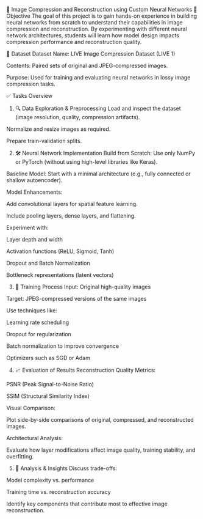 🧠 Image Compression and Reconstruction using Custom Neural Networks
🎯 Objective
The goal of this project is to gain hands-on experience in building neural networks from scratch to understand their capabilities in image compression and reconstruction. By experimenting with different neural network architectures, students will learn how model design impacts compression performance and reconstruction quality.

📂 Dataset
Dataset Name: LIVE Image Compression Dataset (LIVE 1)

Contents: Paired sets of original and JPEG-compressed images.

Purpose: Used for training and evaluating neural networks in lossy image compression tasks.

✅ Tasks Overview
1. 🔍 Data Exploration & Preprocessing
Load and inspect the dataset (image resolution, quality, compression artifacts).

Normalize and resize images as required.

Prepare train-validation splits.

2. 🛠️ Neural Network Implementation
Build from Scratch: Use only NumPy or PyTorch (without using high-level libraries like Keras).

Baseline Model: Start with a minimal architecture (e.g., fully connected or shallow autoencoder).

Model Enhancements:

Add convolutional layers for spatial feature learning.

Include pooling layers, dense layers, and flattening.

Experiment with:

Layer depth and width

Activation functions (ReLU, Sigmoid, Tanh)

Dropout and Batch Normalization

Bottleneck representations (latent vectors)

3. 🚀 Training Process
Input: Original high-quality images

Target: JPEG-compressed versions of the same images

Use techniques like:

Learning rate scheduling

Dropout for regularization

Batch normalization to improve convergence

Optimizers such as SGD or Adam

4. 📈 Evaluation of Results
Reconstruction Quality Metrics:

PSNR (Peak Signal-to-Noise Ratio)

SSIM (Structural Similarity Index)

Visual Comparison:

Plot side-by-side comparisons of original, compressed, and reconstructed images.

Architectural Analysis:

Evaluate how layer modifications affect image quality, training stability, and overfitting.

5. 🧪 Analysis & Insights
Discuss trade-offs:

Model complexity vs. performance

Training time vs. reconstruction accuracy

Identify key components that contribute most to effective image reconstruction.

